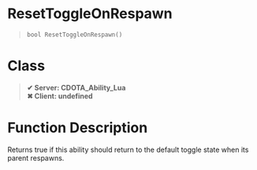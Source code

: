 # ResetToggleOnRespawn
> `bool ResetToggleOnRespawn()`
# Class
> __✔ Server: CDOTA_Ability_Lua__  
> __✖ Client: undefined__  
# Function Description
Returns true if this ability should return to the default toggle state when its parent respawns.
